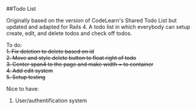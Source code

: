 ##Todo List

Originally based on the version of CodeLearn's Shared Todo List but updated and adapted for Rails 4. A todo list in which everybody can setup create, edit, and delete todos and check off todos.

To do:  
~~1. Fix deletion to delete based on id~~  
~~2. Move and style delete button to float right of todo~~  
~~3. Center span4 to the page and make width = to container~~  
~~4. Add edit system~~  
~~5. Setup testing~~  

Nice to have:  
1. User/authentification system  